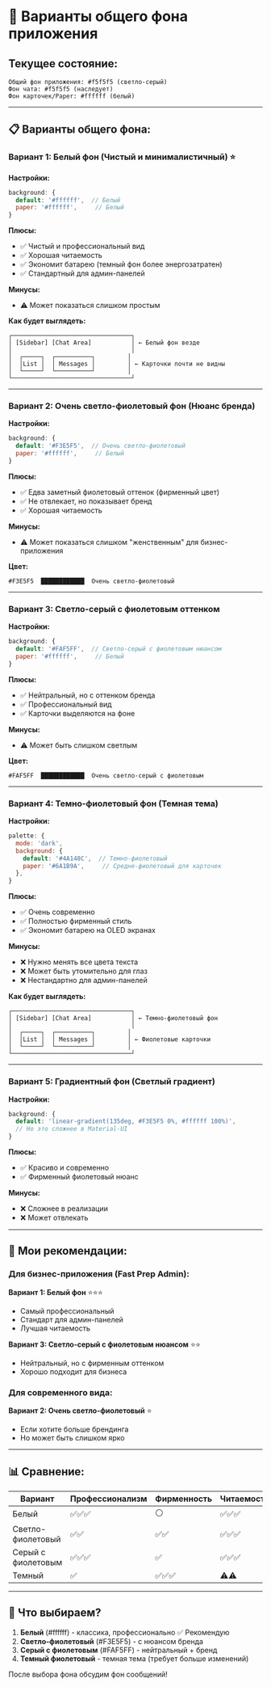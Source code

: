 # 🎨 Варианты общего фона приложения

## Текущее состояние:

```
Общий фон приложения: #f5f5f5 (светло-серый)
Фон чата: #f5f5f5 (наследует)
Фон карточек/Paper: #ffffff (белый)
```

---

## 📋 Варианты общего фона:

### Вариант 1: Белый фон (Чистый и минималистичный) ⭐

**Настройки:**
```javascript
background: {
  default: '#ffffff',  // Белый
  paper: '#ffffff',     // Белый
}
```

**Плюсы:**
- ✅ Чистый и профессиональный вид
- ✅ Хорошая читаемость
- ✅ Экономит батарею (темный фон более энергозатратен)
- ✅ Стандартный для админ-панелей

**Минусы:**
- ⚠️ Может показаться слишком простым

**Как будет выглядеть:**
```
┌─────────────────────────────────┐
│ [Sidebar] [Chat Area]           │ ← Белый фон везде
│                                 │
│  ┌─────┐  ┌──────────┐         │
│  │List │  │ Messages │         │ ← Карточки почти не видны
│  └─────┘  └──────────┘         │
└─────────────────────────────────┘
```

---

### Вариант 2: Очень светло-фиолетовый фон (Нюанс бренда)

**Настройки:**
```javascript
background: {
  default: '#F3E5F5',  // Очень светло-фиолетовый
  paper: '#ffffff',     // Белый
}
```

**Плюсы:**
- ✅ Едва заметный фиолетовый оттенок (фирменный цвет)
- ✅ Не отвлекает, но показывает бренд
- ✅ Хорошая читаемость

**Минусы:**
- ⚠️ Может показаться слишком "женственным" для бизнес-приложения

**Цвет:**
```
#F3E5F5  ████████████  Очень светло-фиолетовый
```

---

### Вариант 3: Светло-серый с фиолетовым оттенком

**Настройки:**
```javascript
background: {
  default: '#FAF5FF',  // Светло-серый с фиолетовым нюансом
  paper: '#ffffff',     // Белый
}
```

**Плюсы:**
- ✅ Нейтральный, но с оттенком бренда
- ✅ Профессиональный вид
- ✅ Карточки выделяются на фоне

**Минусы:**
- ⚠️ Может быть слишком светлым

**Цвет:**
```
#FAF5FF  ████████████  Очень светло-серый с фиолетовым
```

---

### Вариант 4: Темно-фиолетовый фон (Темная тема)

**Настройки:**
```javascript
palette: {
  mode: 'dark',
  background: {
    default: '#4A148C',  // Темно-фиолетовый
    paper: '#6A1B9A',     // Средне-фиолетовый для карточек
  },
}
```

**Плюсы:**
- ✅ Очень современно
- ✅ Полностью фирменный стиль
- ✅ Экономит батарею на OLED экранах

**Минусы:**
- ❌ Нужно менять все цвета текста
- ❌ Может быть утомительно для глаз
- ❌ Нестандартно для админ-панелей

**Как будет выглядеть:**
```
┌─────────────────────────────────┐
│ [Sidebar] [Chat Area]           │ ← Темно-фиолетовый фон
│                                 │
│  ┌─────┐  ┌──────────┐         │
│  │List │  │ Messages │         │ ← Фиолетовые карточки
│  └─────┘  └──────────┘         │
└─────────────────────────────────┘
```

---

### Вариант 5: Градиентный фон (Светлый градиент)

**Настройки:**
```javascript
background: {
  default: 'linear-gradient(135deg, #F3E5F5 0%, #ffffff 100%)',
  // Но это сложнее в Material-UI
}
```

**Плюсы:**
- ✅ Красиво и современно
- ✅ Фирменный фиолетовый нюанс

**Минусы:**
- ❌ Сложнее в реализации
- ❌ Может отвлекать

---

## 🎯 Мои рекомендации:

### Для бизнес-приложения (Fast Prep Admin):

**Вариант 1: Белый фон** ⭐⭐⭐
- Самый профессиональный
- Стандарт для админ-панелей
- Лучшая читаемость

**Вариант 3: Светло-серый с фиолетовым нюансом** ⭐⭐
- Нейтральный, но с фирменным оттенком
- Хорошо подходит для бизнеса

### Для современного вида:

**Вариант 2: Очень светло-фиолетовый** ⭐
- Если хотите больше брендинга
- Но может быть слишком ярко

---

## 📊 Сравнение:

| Вариант | Профессионализм | Фирменность | Читаемость | Энергоэффективность |
|---------|----------------|-------------|------------|---------------------|
| Белый | ✅✅✅ | ⚪ | ✅✅✅ | ✅✅ |
| Светло-фиолетовый | ✅✅ | ✅✅ | ✅✅✅ | ✅✅ |
| Серый с фиолетовым | ✅✅✅ | ✅ | ✅✅✅ | ✅✅ |
| Темный | ✅ | ✅✅✅ | ⚠️⚠️ | ✅✅✅ |

---

## 🤔 Что выбираем?

1. **Белый** (#ffffff) - классика, профессионально ✅ Рекомендую
2. **Светло-фиолетовый** (#F3E5F5) - с нюансом бренда
3. **Серый с фиолетовым** (#FAF5FF) - нейтральный + бренд
4. **Темный фиолетовый** - темная тема (требует больше изменений)

После выбора фона обсудим фон сообщений!

